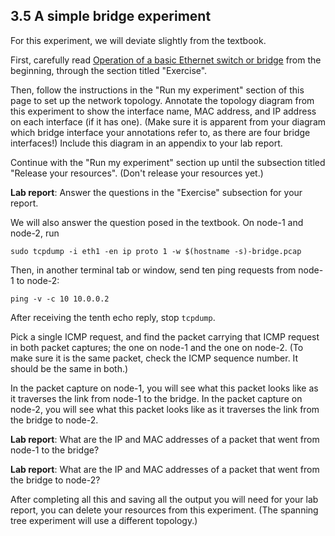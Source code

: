 ## 3.5 A simple bridge experiment

For this experiment, we will deviate slightly from the textbook.

First, carefully read [Operation of a basic Ethernet switch or bridge](https://witestlab.poly.edu/blog/basic-ethernet-switch-operation/) from the beginning, through the section titled "Exercise".

Then, follow the instructions in the "Run my experiment" section of this page to set up the network topology. Annotate the topology diagram from this experiment to show the interface name, MAC address, and IP address on each interface (if it has one). (Make sure it is apparent from your diagram which bridge interface your annotations refer to, as there are four bridge interfaces!) Include this diagram in an appendix to your lab report.

Continue with the "Run my experiment" section up until the subsection titled "Release your resources". (Don't release your resources yet.) 

**Lab report**: Answer the questions in the "Exercise" subsection for your report.

We will also answer the question posed in the textbook. On node-1 and node-2, run

```
sudo tcpdump -i eth1 -en ip proto 1 -w $(hostname -s)-bridge.pcap
```

Then, in another terminal tab or window, send ten ping requests from node-1 to node-2:

```
ping -v -c 10 10.0.0.2
```

After receiving the tenth echo reply, stop `tcpdump`.

Pick a single ICMP request, and find the packet carrying that ICMP request in both packet captures; the one on node-1 and the one on node-2. (To make sure it is the same packet, check the ICMP sequence number. It should be the same in both.)

In the packet capture on node-1, you will see what this packet looks like as it traverses the link from node-1 to the bridge. In the packet capture on node-2, you will see what this packet looks like as it traverses the link from the bridge to node-2.

**Lab report**: What are the IP and MAC addresses of a packet that went from node-1 to the bridge?

**Lab report**: What are the IP and MAC addresses of a packet that went from the bridge to node-2? 

After completing all this and saving all the output you will need for your lab report, you can delete your resources from this experiment. (The spanning tree experiment will use a different topology.)



